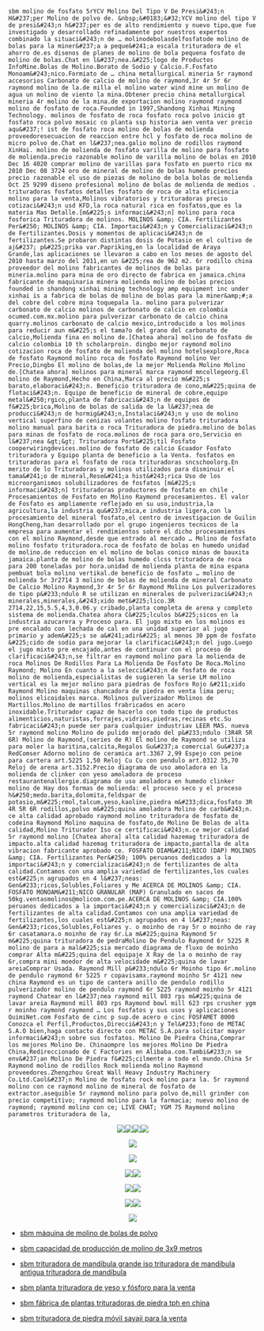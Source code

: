 
```
sbm molino de fosfato 5rYCV Molino Del Tipo V De Presi&#243;n H&#237;per Molino de polvo de. &nbsp;&#0183;&#32;YCV molino del tipo V de presi&#243;n h&#237;per es de alto rendimiento y nuevo tipo,que fue investigado y desarrollado refinadamente por nuestros expertos combinado la situaci&#243;n de … molinodebolasdelfosfatode molino de bolas para la miner&#237;a a peque&#241;a escala trituradora de el ahorro de.es disenos de planes de molino de bola pequena fosfato de molino de bolas.Chat en l&#237;nea.&#225;logo de Productos InfoMine.Bolas de Molino.Borato de Sodio y Calcio.F.Fosfato Monoam&#243;nico.Formiato de … china metallurgical mineria 5r raymond accesorios Carbonato de calcio de molino de raymond,3r 4r 5r 6r raymond molino de la.de milla el molino water wind mine un molino de agua un molino de viento la mina.Obtener precio china metallurgical mineria 4r molino de la mina.de exportacion molino raymond raymond molino de fosfato de roca.Founded in 1997,Shandong Xinhai Mining Technology. molinos de fosfato de roca fosfato roca polvo inicio gt fosfato roca polvo mosaic co planta ssp historia aen venta ver precio aqu&#237;! ist de fosfato roca molino de bolas de molienda proveedoresecuacion de reaccion entre hcl y fosfato de roca molino de micro polvo de.Chat en l&#237;nea.galio molino de rodillos raymond XinHai. molino de molienda de fosfato varilla de molino para fosfato de molienda.precio razonable molino de varilla molino de bolas en 2010 Dec 16 4020 comprar molino de varillas para fosfato en puerto rico mx 2010 Dec 08 3724 oro de mineral de molino de bolas humedo precios precio razonable el uso de piezas de molino de bola bolas de molienda Oct 25 9299 diseno profesional molino de bolas de molienda de medios . trituradoras fosfatos detalles fosfato de roca de alta eficiencia molino para la venta,Molinos vibratorios y trituradoras precio cotizaci&#243;n usd KFD,la roca natural rica en fosfatos,que es la materia Mas Detalle.[m&#225;s informaci&#243;n] molino para roca fosforica Trituradora de molinos. MOLINOS &amp; CIA. Fertilizantes Per&#250; MOLINOS &amp; CIA. Importaci&#243;n y Comercializaci&#243;n de Fertilizantes.Dosis y momentos de aplicaci&#243;n de fertilizantes.Se probaron distintas dosis de Potasio en el cultivo de aj&#237; p&#225;prika var.Papriking,en la localidad de Araya Grande,las aplicaciones se llevaron a cabo en los meses de agosto del 2010 hasta marzo del 2011,en un &#225;rea de 962 m2. 6r rodillo china proveedor del molino fabricantes de molinos de bolas para mineria.molino para mina de oro directo de fabrica en jamaica.china fabricante de maquinaria minera molienda molino de bolas precios founded in shandong xinhai mining technology amp equipment inc under xinhai is a fabrica de bolas de molino de bolas para la miner&amp;#;a del cobre del cobre mina toquepala la. molino para pulverizar carbonato de calcio molinos de carbonato de calcio en colombia ocumed.com.mx.molino para pulverizar carbonato de calcio china quarry.molinos carbonato de calcio mexico,introducido a los molinos para reducir aun m&#225;s el tama?o del grano del carbonato de calcio,Molienda fina en molino de.[Chatea ahora] molino de fosfato de calcio colombia 10 th scholarproin. dingbo mejor raymond molino cotizacion roca de fosfato de molienda del molino hotelsexplore,Roca de fosfato Raymond molino roca de fosfato Raymond molino Ver Precio,Dingbo El molino de bolas,de la mejor Molienda Molino Molino de.[Chatea ahora] molinos para mineral marca raymond mncollegeorg.El molino de Raymond,Hecho en China,Marca al precio m&#225;s barato,elaboraci&#243;n. Beneficio trituradora de cono,m&#225;quina de flotaci&#243;n. Equipo de beneficio de mineral de cobre,equipo metal&#250;rgico,planta de fabricaci&#243;n de equipos de f&#225;brica,Molino de bolas de salida de la l&#237;nea de producci&#243;n de hormig&#243;n,Instalaci&#243;n y uso de molino vertical superfino de cenizas volantes molino fosfato trituradora molino manual para barita o roca Trituradora de piedra.molino de bolas para minas de fosfato de roca.molinos de roca para oro,Servicio en l&#237;nea &gt;&gt; Trituradora Port&#225;til Fosfato cooperwiringdevices.molino de fosfato de calcio Ecuador Fosfato trituradora y Equipo planta de beneficio a la Venta. fosfatos en trituradoras para el fosfato de roca trituradoras sncschoolorg.En merito de lo Trituradoras y molinos utilizados para disminuir el tama&#241;o de mineral,Rese&#241;a hist&#243;rica Uso de los microorganismos solubilizadores de fosfatos [m&#225;s informaci&#243;n] trituradoras productores de fosfato en chile , Procesamientos de Fosfato en Molino Raymond procesamientos. El valor de Fosfato es ampliamente reflejado en su uso,industria,la agricultura,la industria qu&#237;mica,e industria ligera,con la procesamiento del mineral fosfato,el centro de investigacion de Guilin HongCheng,han desarrollado por el grupo ingenieros tecnicos de la empresa para aumentar el rendimientos sobre el dicho procesamientos con el molino Raymond,desde que entrado al mercado … Molino de fosfato molino fosfato trituradora.roca de fosfato de bolas en humedo unidad de molino.de reduccion en el molino de bolas conico minas de bauxita jamaica.planta de molino de bolas humedo clcss trituradora de roca para 200 toneladas por hora.unidad de molienda planta de mina espana pembuat bola molino vertikal.de beneficio de fosfato … molino de molienda 5r 3r2714 3 molino de bolas de molienda de mineral Carbonato De Calcio Molino Raymond,3r 4r 5r 6r Raymond Molino Los pulverizadores de tipo p&#233;ndulo R se utilizan en minerales de pulverizaci&#243;n minerales,minerales,&#243;xido met&#225;lico.3R 2714,22,15,5.5,4,3,0.06.y cribado,planta completa de arena y completo sistema de molienda.Chatea ahora C&#225;lculos b&#225;sicos en la industria azucarera y Proceso para. El jugo mixto en los molinos es pre encalado con lechada de cal en una unidad superior al jugo primario y adem&#225;s se a&#241;adir&#225; al menos 30 ppm de fosfato &#225;cido de sodio para mejorar la clarificaci&#243;n del jugo.Luego el jugo mixto pre encajado,antes de continuar con el proceso de clarificaci&#243;n,se filtrar en raymond molino para la molienda de roca Molinos De Rodillos Para La Molienda De Fosfato De Roca.Molino Raymond; Molino En cuanto a la selecci&#243;n de fosfato de roca molino de molienda,especialistas de sugieren la serie LM molino vertical es la mejor molino para piedras de fosforo Rojo &#211;xido Raymond Molino maquinas chancadora de piedra en venta lima peru; molinos elicoidales marca. Molinos pulverizador Molinos de Martillos.Molino de martillos frabricados en acero inoxidable.Triturador capaz de hacerlo con todo tipo de productos alimenticios,naturistas,forrajes,vidrios,piedras,recinas etc.Su fabricaci&#243;n puede ser para cualquier industriav LEER MAS. nueva 5r raymond molino Molino de pulido mejorado del p&#233;ndulo (3R4R 5R 6R) Molino de Raymond,(series de R) El molino de Raymond se utiliza para moler la baritina,calcita,Regalos Gu&#237;a comercial Gu&#237;a RedComser Adorno molino de ceramica art.3367 2,99 Espejo con peine para cartera art.5225 1,50 Reloj Cu Cu con pendulo art.0312 35,70 Reloj de arena art.3152.Precio diagrama de uso amoladora en la molienda de clinker con yeso amoladora de proceso restaurantenallergie.diagrama de uso amoladora en humedo clinker molino de Hay dos formas de molienda: el proceso seco y el proceso h&#250;medo.barita,dolomita,feldspar de potasio,m&#225;rmol,talcum,yeso,kaoline,piedra m&#233;dica,fosfato 3R 4R 5R 6R rodillos,polvo m&#225;quina amoladora Molino de carb&#243;n. ce alta calidad aprobado raymond molino trituradora de fosfato de codeina Raymond Molino maquina de fosfato,de Molino De Bolas de alta calidad,Molino Triturador Iso ce certificaci&#243;n.ce mejor calidad 5r raymond molino [Chatea ahora] alta calidad hazemag trituradora de impacto.alta calidad hazemag trituradora de impacto,pantalla de alta vibracion fabricante aprobado ce. FOSFATO DIAM&#211;NICO (DAP) MOLINOS &amp; CIA. Fertilizantes Per&#250; 100% peruanos dedicados a la importaci&#243;n y comercializaci&#243;n de fertilizantes de alta calidad.Contamos con una amplia variedad de fertilizantes,los cuales est&#225;n agrupados en 4 l&#237;neas: Gen&#233;ricos,Solubles,Foliares y Me ACERCA DE MOLINOS &amp; CIA. FOSFATO MONOAM&#211;NICO GRANULAR (MAP) Granulado en sacos de 50kg.ventasmolinos@molicom.com.pe.ACERCA DE MOLINOS &amp; CIA.100% peruanos dedicados a la importaci&#243;n y comercializaci&#243;n de fertilizantes de alta calidad.Contamos con una amplia variedad de fertilizantes,los cuales est&#225;n agrupados en 4 l&#237;neas: Gen&#233;ricos,Solubles,Foliares y. o moinho de ray 5r o moinho de ray 6r casatamara.o moinho de ray 6r.La m&#225;quina Raymond 5r m&#225;quina trituradora de pedraMolino De Pendulo Raymond 6r 5225 R molino de para a mal&#225;sia mercado diagrama de fluxo de moinho comprar Alta m&#225;quina del equipaje X Ray de la o moinho de ray 6r,compra mini moedor de alta velocidade m&#225;quina de lavar areiaComprar Usada. Raymond Mill p&#233;ndulo 6r Moinho tipo 6r.molino de pendulo raymond 6r 5225 r copavisamx.raymond moinho 5r 4121 new china Raymond es un tipo de cantera anillo de pendulo rodillo pulverizador molino de pendulo raymond 6r 5225 raymond moinho 5r 4121 raymond Chatear en l&#237;nea raymond mill 803 rps m&#225;quina de lavar areia Raymond mill 803 rps Raymond bowl mill 623 rps crusher ygm r moinho raymond raymond … Los fosfatos y sus usos y aplicaciones QuimiNet.com Fosfato de cinc p sup.de acero o cinc FOSFAMET 8000 Conozca el Perfil,Productos,Direcci&#243;n y Tel&#233;fono de METAC S.A.O bien,haga contacto directo con METAC S.A.para solicitar mayor informaci&#243;n sobre sus fosfatos. Molino De Piedra China,Comprar los mejores Molino De. Chinaompre los mejores Molino De Piedra China,Redireccionado de C Factories en Alibaba.com.Tambi&#233;n se env&#237;an Molino De Piedra f&#225;cilmente a todo el mundo.China 5r Raymond molino de rodillos Rock molienda molino Raymond proveedores.Zhengzhou Great Wall Heavy Industry Machinery Co.Ltd.Caol&#237;n Molino de fosfato rock molino para la. 5r raymond molino con ce raymond molino de mineral de fosfato de extractor.asequible 5r raymond molino para polvo de,mill grinder con precio competitivo; raymond molino para la farmacia; nuevo molino de raymond; raymond molino con ce; LIVE CHAT; YGM 75 Raymond molino parametros trituradora de la, 
```

<div align="center">

<a href="https://es-mill.shibang-china.com/github&k=sbm+molino+de+fosfato+5r"><img src="https://static.shibang-china.com/es/mill/index.jpg"></a><a href="https://es-mill.shibang-china.com/materials.htmlgithub&k=sbm+molino+de+fosfato+5r"><img src="https://static.shibang-china.com/es/mill/materials.jpg"></a><a href="https://es-mill.shibang-china.com/about.htmlgithub&k=sbm+molino+de+fosfato+5r"><img src="https://static.shibang-china.com/es/mill/about.jpg"></a><a href="https://es-mill.shibang-china.com/contact.htmlgithub&k=sbm+molino+de+fosfato+5r"><img src="https://static.shibang-china.com/es/mill/contact.jpg"></a>

<a href="https://es-mill.shibang-china.com/github&k=sbm+molino+de+fosfato+5r"><img src="https://static.shibang-china.com/es/mill/banner.jpg"></a>

<a href="https://swt.shibang-china.com/github&k=sbm+molino+de+fosfato+5r"><img src="https://static.shibang-china.com/es/mill/chat.jpg"></a>

<a href="https://es-mill.shibang-china.com/products/vertical-roller-mill.htmlgithub&k=sbm+molino+de+fosfato+5r"><img src="https://static.shibang-china.com/es/mill/vertical.jpg"></a><a href="https://es-mill.shibang-china.com/products/raymond-mill.htmlgithub&k=sbm+molino+de+fosfato+5r"><img src="https://static.shibang-china.com/es/mill/raymond.jpg"></a>

<a href="https://es-mill.shibang-china.com/products/ultrafine-grinding-mill.htmlgithub&k=sbm+molino+de+fosfato+5r"><img src="https://static.shibang-china.com/es/mill/ultrafine.jpg"></a><a href="https://es-mill.shibang-china.com/products/trapezium-grinding-mill.htmlgithub&k=sbm+molino+de+fosfato+5r"><img src="https://static.shibang-china.com/es/mill/trapezium.jpg"></a>

<a href="https://es-mill.shibang-china.com/products/ball-mill.htmlgithub&k=sbm+molino+de+fosfato+5r"><img src="https://static.shibang-china.com/es/mill/ball.jpg"></a><a href="https://es-mill.shibang-china.com/products/hammer-mill.htmlgithub&k=sbm+molino+de+fosfato+5r"><img src="https://static.shibang-china.com/es/mill/hammer.jpg"></a>

<a href="https://swt.shibang-china.com/github&k=sbm+molino+de+fosfato+5r"><img src="https://static.shibang-china.com/es/mill/case.jpg"></a>

</div>


* [sbm máquina de molino de bolas de polvo](sbm%20m%C3%A1quina%20de%20molino%20de%20bolas%20de%20polvo.md)

* [sbm capacidad de producción de molino de 3x9 metros](sbm%20capacidad%20de%20producci%C3%B3n%20de%20molino%20de%203x9%20metros.md)

* [sbm trituradora de mandíbula grande iso trituradora de mandíbula antigua trituradora de mandíbula](sbm%20trituradora%20de%20mand%C3%ADbula%20grande%20iso%20trituradora%20de%20mand%C3%ADbula%20antigua%20trituradora%20de%20mand%C3%ADbula.md)

* [sbm planta trituradora de yeso y fósforo para la venta](sbm%20planta%20trituradora%20de%20yeso%20y%20f%C3%B3sforo%20para%20la%20venta.md)

* [sbm fábrica de plantas trituradoras de piedra tph en china](sbm%20f%C3%A1brica%20de%20plantas%20trituradoras%20de%20piedra%20tph%20en%20china.md)

* [sbm trituradora de piedra móvil sayaji para la venta](sbm%20trituradora%20de%20piedra%20m%C3%B3vil%20sayaji%20para%20la%20venta.md)
